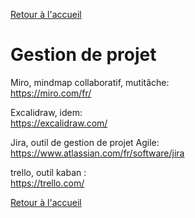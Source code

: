 [Retour à l'accueil](../README.md)
# Gestion de projet

Miro, mindmap collaboratif, mutitâche: \
https://miro.com/fr/

Excalidraw, idem: \
https://excalidraw.com/

Jira, outil de gestion de projet Agile: \
https://www.atlassian.com/fr/software/jira

trello, outil kaban : \
https://trello.com/


[Retour à l'accueil](../README.md)
